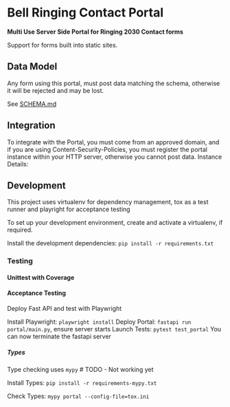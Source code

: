 # Bell Ringing Contact Portal

**Multi Use Server Side Portal for Ringing 2030 Contact forms**

Support for forms built into static sites.

## Data Model

Any form using this portal, must post data matching the schema, otherwise it will be rejected and may be lost.

See [SCHEMA.md](SCHEMA.md)

## Integration

To integrate with the Portal, you must come from an approved domain, and if you are using Content-Security-Policies, you must register the portal instance within your HTTP server, otherwise you cannot post data.
Instance Details: 

## Development

This project uses virtualenv for dependency management, tox as a test runner and playright for acceptance testing

To set up your development environment, create and activate a virtualenv, if required.

Install the development dependencies: `pip install -r requirements.txt`

### Testing

#### Unittest with Coverage

#### Acceptance Testing

Deploy Fast API and test with Playwright

Install Playwright: `playwright install`
Deploy Portal: `fastapi run portal/main.py`, ensure server starts
Launch Tests: `pytest test_portal`
You can now terminate the fastapi server

##### Types

Type checking uses `mypy` # TODO - Not working yet

Install Types: `pip install -r requirements-mypy.txt`

Check Types: `mypy portal --config-file=tox.ini`
